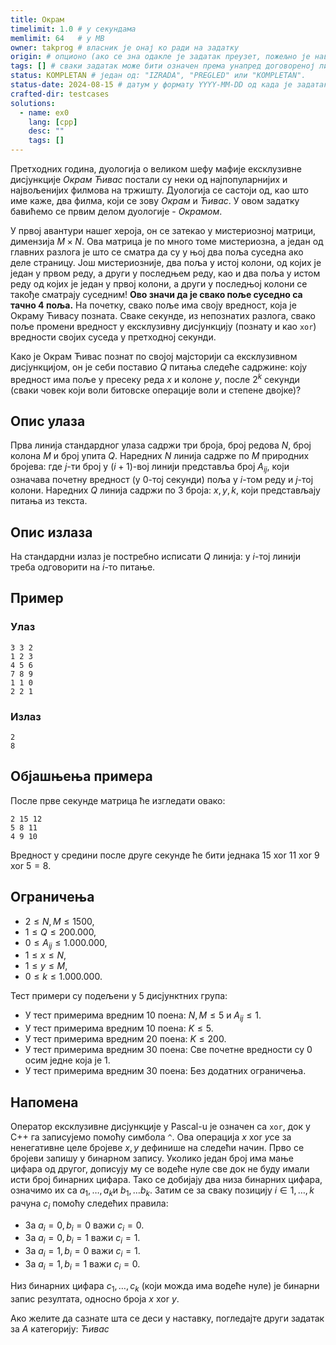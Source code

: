 ```yaml
---
title: Окрам
timelimit: 1.0 # у секундама
memlimit: 64   # y MB
owner: takprog # власник је онај ко ради на задатку
origin: # опционо (ако се зна одакле је задатак преузет, пожељно је навести извор)
tags: [] # сваки задатак може бити означен према унапред договореној листи ознака
status: KOMPLETAN # један од: "IZRADA", "PREGLED" или "KOMPLETAN".
status-date: 2024-08-15 # датум у формату YYYY-MM-DD од када је задатак у наведеном статусу
crafted-dir: testcases
solutions:
  - name: ex0
    lang: [cpp]
    desc: ""
    tags: []
---
```


Претходних година, дуологија о великом шефу мафије ексклузивне дисјункције *Окрам Ћивас* постали су неки од најпопуларнијих и највољенијих филмова на тржишту. Дуологија се састоји од, као што име каже, два филма, који се зову *Окрам* и *Ћивас*. У овом задатку бавићемо се првим делом дуологије - *Окрамом*.

У првој авантури нашег хероја, он се затекао у мистериозној матрици, димензија $M\times N$. Ова матрица је по много томе мистериозна, а један од главних разлога је што се сматра да су у њој два поља суседна ако деле страницу. Још мистериозније, два поља у истој колони, од којих је један у првом реду, а други у последњем реду, као и два поља у истом реду од којих је један у првој колони, а други у последњој колони се такође сматрају суседним! **Ово значи да је свако поље суседно са тачно $4$ поља.**  На почетку, свако поље има своју вредност, која је Окраму Ћивасу позната. Сваке секунде, из непознатих разлога, свако поље промени вредност у ексклузивну дисјункцију (познату и као `xor`) вредности својих суседа у претходној секунди.

Како је Окрам Ћивас познат по својој мајсторији са ексклузивном дисјункцијом, он је себи поставио $Q$ питања следеће садржине: коју вредност има поље у пресеку реда $x$ и колоне $y$, после $2^k$ секунди (сваки човек који воли битовске операције воли и степене двојке)?

## Опис улаза
Прва линија стандардног улаза садржи три броја, број редова $N$, број колона $M$ и број упита $Q$. Наредних $N$ линија садрже по $M$ природних бројева: где $j$-ти број у $(i+1)$-вој линији представља број $A_{ij}$, који означава почетну вредност (у $0$-тој секунди) поља у $i$-том реду и $j$-тој колони. Наредних $Q$ линија садржи по $3$ броја: $x,y,k$, који представљају питања из текста.

## Опис излаза
На стандардни излаз је постребно исписати $Q$ линија: у $i$-тој линији треба одговорити на $i$-то питање.

## Пример

### Улаз

```
3 3 2
1 2 3
4 5 6
7 8 9
1 1 0
2 2 1
```

### Излаз

```
2
8
```
## Објашњења примера
После прве секунде матрица ће изгледати овако:
```
2 15 12
5 8 11
4 9 10
```
Вредност у средини после друге секунде ће бити једнака $15\text{ xor }11\text{ xor }9\text{ xor }5=8$.

## Ограничења
-   $2 \leq N,M \leq 1500$,
-   $1\leq Q\leq 200.000$,
-   $0\leq A_{ij}\leq 1.000.000$,
-  $1\leq x\leq N$,
-  $1\leq y\leq M$,
-  $0\leq k\leq 1.000.000$.

Тест примери су подељени у 5 дисјунктних група:

-   У тест примерима вредним $10$ поена: $N,M\leq5$ и $A_{ij}\leq 1$.
-   У тест примерима вредним $10$ поена: $K\leq5$.
-   У тест примерима вредним $20$ поена: $K\leq200$.
-   У тест примерима вредним $30$ поена: Све почетне вредности су $0$ осим једне која је $1$.
-   У тест примерима вредним $30$ поена: Без додатних ограничења.
## Напомена

Оператор ексклузивне дисјункције у Pascal-u је означен са  `xor`, док у C++ га записујемо помоћу симбола  `^`. Ова операција $x\ \text{xor} \ y​$ се за ненегативне целе бројеве $x,y​$ дефинише на следећи начин. Прво се бројеви запишу у бинарном запису. Уколико један број има мање цифара од другог, дописују му се водеће нуле све док не буду имали исти број бинарних цифара. Тако се добијају два низа бинарних цифара, означимо их са $a_1, \ldots, a_k​$ и $b_1, \ldots b_k​$. Затим се за сваку позицију $i \in {1, \ldots, k }​$ рачуна $c_i​$ помоћу следећих правила:

-   За $a_{i} = 0, b_{i} = 0$ важи $c_{i} = 0$.
-   За $a_{i} = 0, b_{i} = 1$ важи $c_{i} = 1$.
-   За $a_{i} = 1, b_{i} = 0$ важи $c_{i} = 1$.
-   За $a_{i} = 1, b_{i} = 1$ важи $c_{i} = 0$.

Низ бинарних цифара $c_1, \ldots, c_k$ (који можда има водеће нуле) је бинарни запис резултата, односно броја $x \ \text{xor} \ y$.

Ако желите да сазнате шта се деси у наставку, погледајте други задатак за $A$ категорију: *Ћивас*
